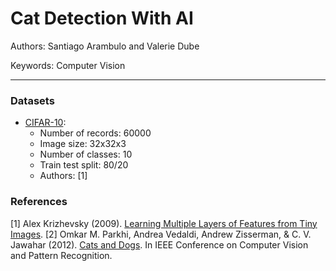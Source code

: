 # Cat Detection With AI

Authors: Santiago Arambulo and Valerie Dube

Keywords: Computer Vision

---

### Datasets

- [CIFAR-10](https://www.cs.toronto.edu/~kriz/cifar.html):
    - Number of records: 60000
    - Image size: 32x32x3
    - Number of classes: 10
    - Train test split: 80/20
    - Authors: [1]

### References

[1] Alex Krizhevsky (2009). [Learning Multiple Layers of Features from Tiny Images](https://www.cs.toronto.edu/~kriz/learning-features-2009-TR.pdf).
[2] Omkar M. Parkhi, Andrea Vedaldi, Andrew Zisserman, & C. V. Jawahar (2012). [Cats and Dogs](https://www.robots.ox.ac.uk/~vgg/data/pets/). In IEEE Conference on Computer Vision and Pattern Recognition.
